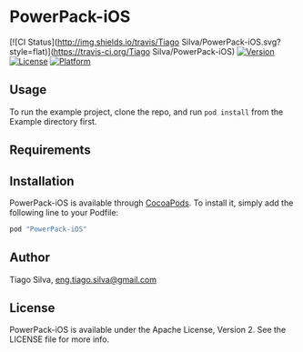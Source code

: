 # PowerPack-iOS

[![CI Status](http://img.shields.io/travis/Tiago Silva/PowerPack-iOS.svg?style=flat)](https://travis-ci.org/Tiago Silva/PowerPack-iOS)
[![Version](https://img.shields.io/cocoapods/v/PowerPack-iOS.svg?style=flat)](http://cocoapods.org/pods/PowerPack-iOS)
[![License](https://img.shields.io/cocoapods/l/PowerPack-iOS.svg?style=flat)](http://cocoapods.org/pods/PowerPack-iOS)
[![Platform](https://img.shields.io/cocoapods/p/PowerPack-iOS.svg?style=flat)](http://cocoapods.org/pods/PowerPack-iOS)

## Usage

To run the example project, clone the repo, and run `pod install` from the Example directory first.

## Requirements

## Installation

PowerPack-iOS is available through [CocoaPods](http://cocoapods.org). To install
it, simply add the following line to your Podfile:

```ruby
pod "PowerPack-iOS"
```

## Author

Tiago Silva, eng.tiago.silva@gmail.com

## License

PowerPack-iOS is available under the Apache License, Version 2. See the LICENSE file for more info.
